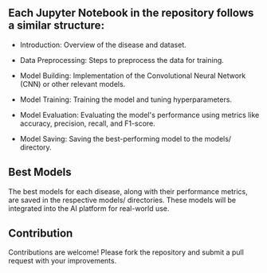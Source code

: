 ## Each Jupyter Notebook in the repository follows a similar structure:

- Introduction: Overview of the disease and dataset.

- Data Preprocessing: Steps to preprocess the data for training.

- Model Building: Implementation of the Convolutional Neural Network (CNN) or other relevant models.

- Model Training: Training the model and tuning hyperparameters.

- Model Evaluation: Evaluating the model's performance using metrics like accuracy, precision, recall, and F1-score.

- Model Saving: Saving the best-performing model to the models/ directory.

## Best Models
The best models for each disease, along with their performance metrics, are saved in the respective models/ directories. These models will be integrated into the AI platform for real-world use.

## Contribution

Contributions are welcome! Please fork the repository and submit a pull request with your improvements.
